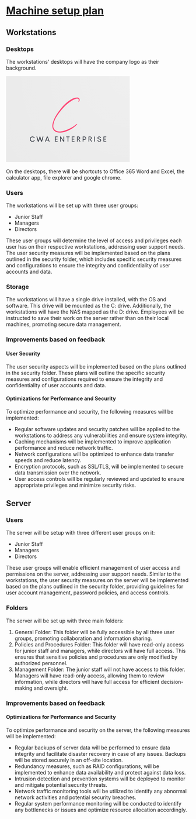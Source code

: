 # <u>**Machine setup plan**</u>

## Workstations

### Desktops

The workstations' desktops will have the company logo as their background.

![logo](../screenshots/Logo.PNG)

On the desktops, there will be shortcuts to Office 365 Word and Excel, the calculator app, file explorer and google chrome.

### Users

The workstations will be set up with three user groups:

- Junior Staff
- Managers
- Directors

These user groups will determine the level of access and privileges each user has on their respective workstations, addressing user support needs. The user security measures will be implemented based on the plans outlined in the security folder, which includes specific security measures and configurations to ensure the integrity and confidentiality of user accounts and data.

### Storage

The workstations will have a single drive installed, with the OS and software. This drive will be mounted as the C: drive. Additionally, the workstations will have the NAS mapped as the D: drive. Employees will be instructed to save their work on the server rather than on their local machines, promoting secure data management.

### Improvements based on feedback

#### User Security

The user security aspects will be implemented based on the plans outlined in the security folder. These plans will outline the specific security measures and configurations required to ensure the integrity and confidentiality of user accounts and data.

#### Optimizations for Performance and Security

To optimize performance and security, the following measures will be implemented:

- Regular software updates and security patches will be applied to the workstations to address any vulnerabilities and ensure system integrity.
- Caching mechanisms will be implemented to improve application performance and reduce network traffic.
- Network configurations will be optimized to enhance data transfer speeds and reduce latency.
- Encryption protocols, such as SSL/TLS, will be implemented to secure data transmission over the network.
- User access controls will be regularly reviewed and updated to ensure appropriate privileges and minimize security risks.

## Server

### Users

The server will be setup with three different user groups on it:

- Junior Staff
- Managers
- Directors

These user groups will enable efficient management of user access and permissions on the server, addressing user support needs. Similar to the workstations, the user security measures on the server will be implemented based on the plans outlined in the security folder, providing guidelines for user account management, password policies, and access controls.

### Folders

The server will be set up with three main folders:

1. General Folder: This folder will be fully accessible by all three user groups, promoting collaboration and information sharing.
2. Policies and Procedures Folder: This folder will have read-only access for junior staff and managers, while directors will have full access. This ensures that sensitive policies and procedures are only modified by authorized personnel.
3. Management Folder: The junior staff will not have access to this folder. Managers will have read-only access, allowing them to review information, while directors will have full access for efficient decision-making and oversight.

### Improvements based on feedback

#### Optimizations for Performance and Security

To optimize performance and security on the server, the following measures will be implemented:

- Regular backups of server data will be performed to ensure data integrity and facilitate disaster recovery in case of any issues. Backups will be stored securely in an off-site location.
- Redundancy measures, such as RAID configurations, will be implemented to enhance data availability and protect against data loss.
- Intrusion detection and prevention systems will be deployed to monitor and mitigate potential security threats.
- Network traffic monitoring tools will be utilized to identify any abnormal network activities and potential security breaches.
- Regular system performance monitoring will be conducted to identify any bottlenecks or issues and optimize resource allocation accordingly.
